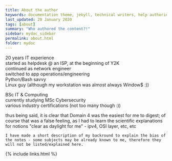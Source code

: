 ```yaml
---
title: About the author
keywords: documentation theme, jekyll, technical writers, help authoring tools, hat replacements
last_updated: 20 January 2020
tags: [about]
summary: "Who authored the content?!"
sidebar: mydoc_sidebar
permalink: about.html
folder: mydoc
---
```


20 years IT experience<br>
started as helpdesk @ an ISP, at the beginning of Y2K<br>
continued as network engineer<br>
switched to app operations/engineering<br>
Python/Bash savvy<br>
Linux guy (although my workstation was almost always Window$ :))



BSc IT & Computing<br>
currently studying MSc Cybersecurity<br>
various industry certifications (not too many though :))<br>



thus being said, it is clear that Domain 4 was the easiest for me to digest; of course that was a false feeling, as I had to learn the scientific explanations for notions "clear as daylight for me" - ipv4, OSI layer, etc, etc

```
I have made a short description of my backround to explain the bias of the notes - some subjects may be already known to me, therefore they will not be listed/explained here.
```
{% include links.html %}
